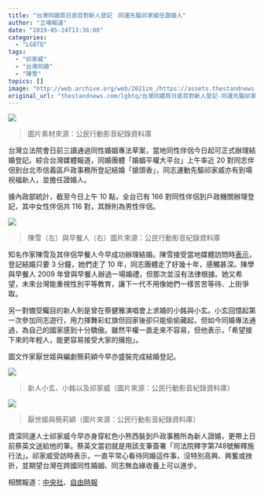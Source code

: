 ```yaml
---
title: "台灣同婚首日逾百對新人登記　同運先驅祁家威任證婚人"
author: "立場報道"
date: "2019-05-24T13:36:00"
categories:
  - "LGBTQ"
tags:
  - "祁家威"
  - "台灣同婚"
  - "陳雪"
topics: []
image: "http://web.archive.org/web/2021im_/https://assets.thestandnews.com/media/photos/tw-03_YSK4R.png"
original_url: "thestandnews.com/lgbtq/台灣同婚首日逾百對新人登記-同運先驅祁家威任證婚人"
---
```

![](http://web.archive.org/web/2021im_/https://assets.thestandnews.com/media/photos/tw-03_YSK4R.png)
> 圖片素材來源：公民行動影音紀錄資料庫

台灣立法院會日前三讀通過同性婚姻專法草案，當地同性伴侶今日起可正式辦理結婚登記。綜合台灣媒體報道，同婚團體「婚姻平權大平台」上午率近 20 對同志伴侶到台北市信義區戶政事務所登記結婚「搶頭香」，同志運動先驅祁家威亦有到場祝福新人，並擔任證婚人。

據內政部統計，截至今日上午 10 點，全台已有 166 對同性伴侶到戶政機關辦理登記，其中女性伴侶共 116 對，其餘則為男性伴侶。

![](http://web.archive.org/web/2021im_/https://assets.thestandnews.com/media/photos/60814663_10157331883101880_4748933656876154880_n_gsMoX.jpg)
> 陳雪（左）與早餐人（右）圖片來源：公民行動影音紀錄資料庫

知名作家陳雪及其伴侶早餐人今早成功辦理結婚。陳雪接受當地媒體訪問時[表示](http://web.archive.org/web/20211229132908/https://www.cna.com.tw/news/firstnews/201905240063.aspx)，登記結婚只要 3 分鐘，她們走了 10 年，同志團體走了好幾十年，感觸甚深。陳學與早餐人 2009 年曾與早餐人辦過一場婚禮，但那次並沒有法律根據。她又希望，未來台灣能重視性別平等教育，讓下一代不用像她們一樣苦苦等待、上街爭取。

另一對備受矚目的新人則是曾在蔡健雅演唱會上求婚的小銘與小玄。小玄回憶起第一次參加同志遊行，用力揮舞彩虹旗但回家後卻只能偷偷藏起，但如今同婚專法通過，為自己的國家感到十分驕傲。雖然平權一直走來不容易，但他表示，「希望接下來的年輕人，能更容易接受大家的擁抱」。

圖文作家厭世姬與編劇簡莉穎今早亦盛裝完成結婚登記。

![](http://web.archive.org/web/2021im_/https://assets.thestandnews.com/media/photos/61002490_10157331882806880_8663671625624846336_n_YQuBd.jpg)
> 新人小玄、小銘以及祁家威（圖片來源：公民行動影音紀錄資料庫）

![](http://web.archive.org/web/2021im_/https://assets.thestandnews.com/media/photos/61051731_10157331884161880_6144734724553179136_n_tV8kW.jpg)
> 厭世姬與簡莉穎（圖片來源：公民行動影音紀錄資料庫）

資深同運人士祁家威今早亦身穿紅色小熊西裝到戶政事務所為新人證婚，更帶上日前蔡英文送給他的筆。蔡英文當初就是用該支筆簽署「司法院釋字第748號解釋施行法」。祁家威受訪時表示，一直平常心看待同婚這件事，沒特別高興、興奮或挫折，並期望台灣在跨國同性婚姻、同志無血緣收養上可以進步。

  
相關報道：[中央社](http://web.archive.org/web/20211229132908/https://www.cna.com.tw/news/ahel/201905240060.aspx)、[自由時報](http://web.archive.org/web/20211229132908/https://news.ltn.com.tw/news/life/breakingnews/2800493)